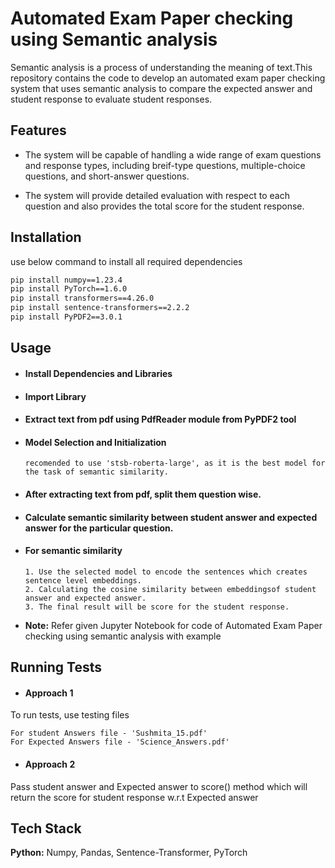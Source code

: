 
# Automated Exam Paper checking using Semantic analysis

Semantic analysis is a process of understanding the meaning of text.This repository contains the code to develop an automated exam paper checking system that uses semantic analysis to compare the expected answer and student response to evaluate student responses.

## Features

- The system will be capable of handling a wide range of exam questions and response types, including breif-type questions, multiple-choice questions, and short-answer questions.

- The system will provide detailed evaluation with respect to each question and also provides the total score for the student response.


## Installation

use below command to install all required dependencies

```bash
pip install numpy==1.23.4
pip install PyTorch==1.6.0
pip install transformers==4.26.0
pip install sentence-transformers==2.2.2
pip install PyPDF2==3.0.1
```
    
## Usage

- #### Install Dependencies and Libraries
- #### Import Library
- #### Extract text from pdf using PdfReader module from PyPDF2 tool




- #### Model Selection and Initialization
      recomended to use 'stsb-roberta-large', as it is the best model for  the task of semantic similarity.

- #### After extracting text from pdf, split them question wise.
- #### Calculate semantic similarity between student answer and expected answer for the particular question.

- #### For semantic similarity
      1. Use the selected model to encode the sentences which creates sentence level embeddings.
      2. Calculating the cosine similarity between embeddingsof student answer and expected answer.
      3. The final result will be score for the student response.

- **Note:** Refer given Jupyter Notebook for code of Automated Exam Paper checking using semantic analysis with example

## Running Tests

- #### Approach 1
To run tests, use testing files 
```
For student Answers file - 'Sushmita_15.pdf'
For Expected Answers file - 'Science_Answers.pdf'

```


- #### Approach 2

Pass student answer and Expected answer to score() method which will return the score for student response w.r.t Expected answer











## Tech Stack

**Python:** Numpy, Pandas, Sentence-Transformer, PyTorch

